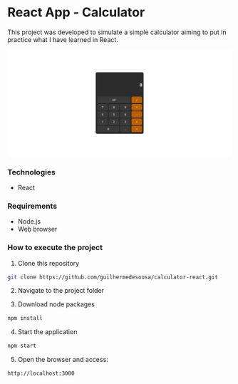 # React App - Calculator

This project was developed to simulate a simple calculator aiming to put in practice what I have learned in React.

![alt text](https://github.com/guilhermedesousa/calculator-react/blob/main/public/screenshot.png)

### Technologies
- React

### Requirements
- Node.js
- Web browser

### How to execute the project
1. Clone this repository
```bash
git clone https://github.com/guilhermedesousa/calculator-react.git
```
2. Navigate to the project folder

3. Download node packages
```bash
npm install
```

4. Start the application
```bash
npm start
```

5. Open the browser and access:
```text
http://localhost:3000
```